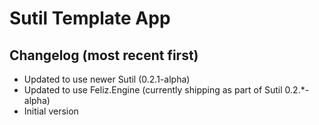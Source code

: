 # Sutil Template App

## Changelog (most recent first)

- Updated to use newer Sutil (0.2.1-alpha)
- Updated to use Feliz.Engine (currently shipping as part of Sutil 0.2.*-alpha)
- Initial version